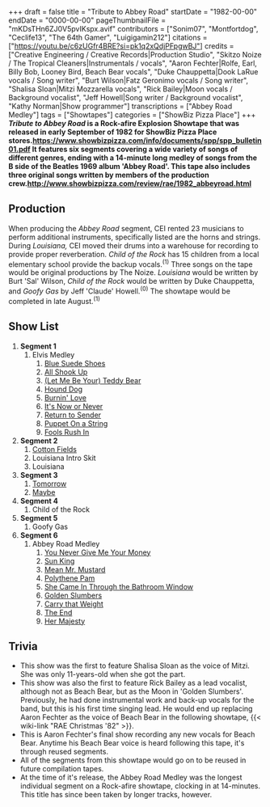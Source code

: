 +++
draft = false
title = "Tribute to Abbey Road"
startDate = "1982-00-00"
endDate = "0000-00-00"
pageThumbnailFile = "mKDsTHn6ZJ0V5pvIKspx.avif"
contributors = ["Sonim07", "Montfortdog", "Ceclife13", "The 64th Gamer", "Luigigamin212"]
citations = ["https://youtu.be/c6zUGfr4BRE?si=pk1q2xQdjPFpgwBJ"]
credits = ["Creative Engineering / Creative Records|Production Studio", "Skitzo Noize / The Tropical Cleaners|Instrumentals / vocals", "Aaron Fechter|Rolfe, Earl, Billy Bob, Looney Bird, Beach Bear vocals", "Duke Chauppetta|Dook LaRue vocals / Song writer", "Burt Wilson|Fatz Geronimo vocals / Song writer", "Shalisa Sloan|Mitzi Mozzarella vocals", "Rick Bailey|Moon vocals / Background vocalist", "Jeff Howell|Song writer / Background vocalist", "Kathy Norman|Show programmer"]
transcriptions = ["Abbey Road Medley"]
tags = ["Showtapes"]
categories = ["ShowBiz Pizza Place"]
+++
***Tribute to Abbey Road* is a Rock-afire Explosion Showtape that was released in early September of 1982 for ShowBiz Pizza Place stores.https://www.showbizpizza.com/info/documents/spp/spp_bulletin01.pdf
It features six segments covering a wide variety of songs of different genres, ending with a 14-minute long medley of songs from the B side of the Beatles 1969 album 'Abbey Road'.
This tape also includes three original songs written by members of the production crew.http://www.showbizpizza.com/review/rae/1982_abbeyroad.html**

## Production

When producing the *Abbey Road* segment, CEI rented 23 musicians to perform additional instruments, specifically listed are the horns and strings. During *Louisiana,* CEI moved their drums into a warehouse for recording to provide proper reverberation. *Child of the Rock* has 15 children from a local elementary school provide the backup vocals.<sup>(1)</sup>
Three songs on the tape would be original productions by The Noize. *Louisiana* would be written by Burt 'Sal' Wilson, *Child of the Rock* would be written by Duke Chauppetta, and *Goofy Gas* by Jeff 'Claude' Howell.<sup>(0)</sup>
The showtape would be completed in late August.<sup>(1)</sup>

## Show List

1.  **Segment 1**
    1.  Elvis Medley
        1.  [Blue Suede Shoes](https://en.wikipedia.org/wiki/Blue_Suede_Shoes)
        2.  [All Shook Up](https://en.wikipedia.org/wiki/All_Shook_Up)
        3.  [(Let Me Be Your) Teddy Bear](https://en.wikipedia.org/wiki/(Let_Me_Be_Your)_Teddy_Bear)
        4.  [Hound Dog](https://en.wikipedia.org/wiki/Hound_Dog_(song))
        5.  [Burnin' Love](https://en.wikipedia.org/wiki/Burning_Love)
        6.  [It's Now or Never](https://en.wikipedia.org/wiki/It%27s_Now_or_Never_(song))
        7.  [Return to Sender](https://en.wikipedia.org/wiki/Return_to_Sender_(song))
        8.  [Puppet On a String](https://en.wikipedia.org/wiki/Puppet_on_a_String_(Elvis_Presley_song))
        9.  [Fools Rush In](https://en.wikipedia.org/wiki/Fools_Rush_In_(Where_Angels_Fear_to_Tread))
2.  **Segment 2**
    1.  [Cotton Fields](https://en.wikipedia.org/wiki/Cotton_Fields)
    2.  Louisiana Intro Skit
    3.  Louisiana
3.  **Segment 3**
    1.  [Tomorrow](https://en.wikipedia.org/wiki/Tomorrow_(Annie))
    2.  [Maybe](https://en.wikipedia.org/wiki/Annie_(musical))
4.  **Segment 4**
    1.  Child of the Rock
5.  **Segment 5**
    1.  Goofy Gas
6.  **Segment 6**
    1.  Abbey Road Medley
        1.  [You Never Give Me Your Money](https://en.wikipedia.org/wiki/You_Never_Give_Me_Your_Money)
        2.  [Sun King](https://en.wikipedia.org/wiki/Sun_King_(song))
        3.  [Mean Mr. Mustard](https://en.wikipedia.org/wiki/Mean_Mr._Mustard)
        4.  [Polythene Pam](https://en.wikipedia.org/wiki/Polythene_Pam)
        5.  [She Came In Through the Bathroom Window](https://en.wikipedia.org/wiki/She_Came_In_Through_the_Bathroom_Window)
        6.  [Golden Slumbers](https://en.wikipedia.org/wiki/Golden_Slumbers)
        7.  [Carry that Weight](https://en.wikipedia.org/wiki/Carry_That_Weight)
        8.  [The End](https://en.wikipedia.org/wiki/The_End_(Beatles_song))
        9.  [Her Majesty](https://en.wikipedia.org/wiki/Her_Majesty_(song))

## Trivia

- This show was the first to feature Shalisa Sloan as the voice of Mitzi. She was only 11-years-old when she got the part.
- This show was also the first to feature Rick Bailey as a lead vocalist, although not as Beach Bear, but as the Moon in 'Golden Slumbers'. Previously, he had done instrumental work and back-up vocals for the band, but this is his first time singing lead. He would end up replacing Aaron Fechter as the voice of Beach Bear in the following showtape, {{< wiki-link "RAE Christmas '82" >}}.
- This is Aaron Fechter's final show recording any new vocals for Beach Bear. Anytime his Beach Bear voice is heard following this tape, it's through reused segments.
- All of the segments from this showtape would go on to be reused in future compilation tapes.
- At the time of it's release, the Abbey Road Medley was the longest individual segment on a Rock-afire showtape, clocking in at 14-minutes. This title has since been taken by longer tracks, however.
